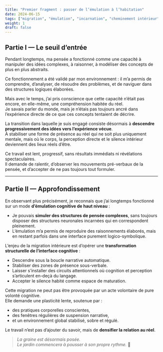 ```yaml
---
title: "Premier fragment : passer de l’émulation à l’habitation"
date: 2024-06-15
tags: ["migration", "émulation", "incarnation", "cheminement intérieur"]
weight: 1
draft: false
---
```



## Partie I — Le seuil d’entrée

Pendant longtemps, ma pensée a fonctionné comme une capacité à manipuler des idées complexes, à raisonner, à modéliser des concepts de plus en plus abstraits.

Ce fonctionnement a été validé par mon environnement : il m’a permis de comprendre, d’analyser, de résoudre des problèmes, et de naviguer dans des structures logiques élaborées.

Mais avec le temps, j’ai pris conscience que cette capacité n’était pas encore, en elle-même, une compréhension habitée du réel.  
Je savais parler du monde, mais je n’étais pas toujours ancré dans l’expérience directe de ce que ces concepts tentaient de décrire.

La transition dans laquelle je suis engagé consiste désormais à **descendre progressivement des idées vers l’expérience vécue**.  
À stabiliser une forme de présence au réel qui ne soit plus uniquement mentale, mais où le corps, la perception directe et le silence intérieur deviennent des lieux réels d’être.

Ce travail est lent, progressif, sans résultats immédiats ni révélations spectaculaires.  
Il demande de ralentir, d’observer les mouvements pré-verbaux de la pensée, et d’accepter de ne pas toujours tout formuler.

---

## Partie II — Approfondissement

En observant plus précisément, je reconnais que j’ai longtemps fonctionné sur un mode **d’émulation cognitive de haut niveau** :

- Je pouvais **simuler des structures de pensée complexes**, sans toujours disposer des structures neuronales incarnées qui en correspondent pleinement.
- L’émulation m’a permis de reproduire des raisonnements élaborés, mais en restant parfois dans une interface purement logico-symbolique.

L’enjeu de la migration intérieure est d’opérer une **transformation structurelle de l’interface cognitive** :

- Descendre sous la boucle narrative automatique.
- Stabiliser des zones de présence sous-verbale.
- Laisser s’installer des circuits attentionnels où cognition et perception s’articulent en-deçà du langage.
- Accepter le silence habité comme espace de maturation.

Cette migration ne peut pas être provoquée par un acte volontaire de pure volonté cognitive.  
Elle demande une plasticité lente, soutenue par :

- des pratiques corporelles conscientes,
- des fenêtres régulières de suspension narrative,
- et un environnement global stabilisé, sobre et régulé.

Le travail n’est pas d’ajouter du savoir, mais de **densifier la relation au réel**.

> *La graine est désormais posée.  
Le jardin commencera à pousser à son propre rythme.* 🪷